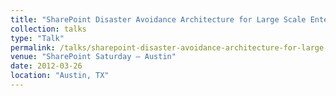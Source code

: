 ```yaml
---
title: "SharePoint Disaster Avoidance Architecture for Large Scale Enterprises"
collection: talks
type: "Talk"
permalink: /talks/sharepoint-disaster-avoidance-architecture-for-large-scale-enterprises
venue: "SharePoint Saturday – Austin"
date: 2012-03-26
location: "Austin, TX"
---
```


